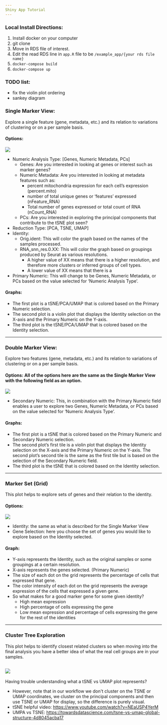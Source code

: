 ```yaml
---
Shiny App Tutorial
---
```

### Local Install Directions:
1. Install docker on your computer
2. git clone 
3. Move in RDS file of interest.
4. Edit the read RDS line in `app.R` file to be `/example_app/{your rds file name}`
4. `docker-compose build`
5. `docker-compose up`


### TODO list:
- fix the violin plot ordering
- sankey diagram



### Single Marker View:
Explore a single feature (gene, metadata, etc.) and its relation to variations of clustering or on a per sample basis. 

#### Options: 
![](.README_images/single_marker.png)
- Numeric Analysis Type: [Genes, Numeric Metadata, PCs]
    - Genes: Are you interested in looking at genes or interest such as marker genes?
    - Numeric Metadata: Are you interested in looking at metadata features such as: 
        - percent mitochondria expression for each cell’s expression (percent.mito)
        - number of total unique genes or ‘features’ expressed (nFeature_RNA)
        - Total number of genes expressed or total count of RNA (nCount_RNA)
    - PCs: Are you interested in exploring the principal components that contribute to the tSNE plot seen?
- Reduction Type: [PCA, TSNE, UMAP]
- Identity: 
    - Orig.ident: This will color the graph based on the names of the samples processed. 
    - RNA_snn_res.0.XX: This will color the graph based on groupings produced by Seurat as various resolutions.
        - A higher value of XX means that there is a higher resolution, and therefore more clusters or inferred groups of cell types. 
        - A lower value of XX means that there is a 
- Primary Numeric: This will change to be Genes, Numeric Metadata, or PCs based on the value selected for ‘Numeric Analysis Type’.

#### Graphs:
- The first plot is a tSNE/PCA/UMAP that is colored based on the Primary Numeric selection. 
- The second plot is a violin plot that displays the Identity selection on the X-axis and the Primary Numeric on the Y-axis. 
- The third plot is the tSNE/PCA/UMAP that is colored based on the Identity selection. 

---
### Double Marker View:
Explore two features (gene, metadata, etc.) and its relation to variations of clustering or on a per sample basis. 

#### Options: All of the options here are the same as the Single Marker View with the following field as an option.
![](.README_images/double_marker.png)

- Secondary Numeric: This, in combination with the Primary Numeric field enables a user to explore two Genes, 
Numeric Metadata, or PCs based on the value selected for ‘Numeric Analysis Type’.

#### Graphs:
- The first plot is a tSNE that is colored based on the Primary Numeric and Secondary Numeric selection. 
- The second plot’s first tile is a violin plot that displays the Identity selection on the X-axis and the Primary
Numeric on the Y-axis. The second plot’s second tile is the same as the first tile but is based on the selection of the Secondary Numeric field. 
- The third plot is the tSNE that is colored based on the Identity selection. 

---
### Marker Set (Grid)
This plot helps to explore sets of genes and their relation to the identity. 

#### Options:
![](.README_images/marker_set.png)
- Identity: the same as what is described for the Single Marker View
- Gene Selection: here you choose the set of genes you would like to explore based on the Identity selected. 

#### Graph:
- Y-axis represents the Identity, such as the original samples or some groupings at a certain resolution.
- X-axis represents the genes selected. (Primary Numeric) 
- The size of each dot on the grid represents the percentage of cells that expressed that gene. 
- The color intensity of each dot on the grid represents the average expression of the cells that expressed a given gene. 
- So what makes for a good marker gene for some given identity?
    - High mean expression
    - High percentage of cells expressing the gene
    - Low mean expression and percentage of cells expressing the gene for the rest of the identities
    

---
### Cluster Tree Exploration
This plot helps to identify closest related clusters so when moving into the final analysis you have a better idea of 
what the real cell groups are in your samples. 

![](.README_images/cluster_tree.png)
---    
Having trouble understanding what a tSNE vs UMAP plot represents?
- However, note that in our workflow we don't cluster on the TSNE or UMAP coordinates, 
we cluster on the principal components and then use TSNE or UMAP for display, 
so the difference is purely visual. 
- tSNE helpful video: https://www.youtube.com/watch?v=NEaUSP4YerM
- UMPA vs TSNE: https://towardsdatascience.com/tsne-vs-umap-global-structure-4d8045acba17

